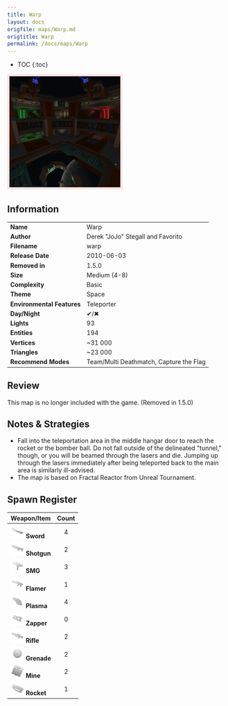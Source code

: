 ```yaml
---
title: Warp
layout: docs
origfile: maps/Warp.md
origtitle: Warp
permalink: /docs/maps/Warp
---
```

* TOC
{:toc}
<img style='border:5px solid #ffe0e0e0' src="../images/maps/warp.png" width="256px" />

## Information

|                            |                                           |
|----------------------------|-------------------------------------------|
| **Name**                   | Warp                                      |
| **Author**                 | Derek "JoJo" Stegall and Favorito         |
| **Filename**               | warp                                      |
| **Release Date**           | 2010-06-03                                |
| **Removed in**             | 1.5.0                                     |
| **Size**                   | Medium (4-8)                              |
| **Complexity**             | Basic                                     |
| **Theme**                  | Space                                     |
| **Environmental Features** | Teleporter                                |
| **Day/Night**              | ✔/✖                                       |
| **Lights**                 | 93                                        |
| **Entities**               | 194                                       |
| **Vertices**               | ~31 000                                   |
| **Triangles**              | ~23 000                                   |
| **Recommend Modes**        | Team/Multi Deathmatch, Capture the Flag   |

## Review

This map is no longer included with the game. (Removed in 1.5.0)

## Notes & Strategies

- Fall into the teleportation area in the middle hangar door to reach the rocket or the bomber ball. Do not fall outside of the delineated "tunnel," though, or you will be beamed through the lasers and die. Jumping up through the lasers immediately after being teleported back to the main area is similarly ill-advised.
- The map is based on Fractal Reactor from Unreal Tournament.

## Spawn Register

| Weapon/Item                                                         | Count |
|---------------------------------------------------------------------|:-----:|
| <img src="../images/weapons/sword.png" width="32px"/> **Sword**     |   4   |
| <img src="../images/weapons/shotgun.png" width="32px"/> **Shotgun** |   2   |
| <img src="../images/weapons/smg.png" width="32px"/> **SMG**         |   3   |
| <img src="../images/weapons/flamer.png" width="32px"/> **Flamer**   |   1   |
| <img src="../images/weapons/plasma.png" width="32px"/> **Plasma**   |   4   |
| <img src="../images/weapons/zapper.png" width="32px"/> **Zapper**   |   0   |
| <img src="../images/weapons/rifle.png" width="32px"/> **Rifle**     |   2   |
| <img src="../images/weapons/grenade.png" width="32px"/> **Grenade** |   2   |
| <img src="../images/weapons/mine.png" width="32px"/> **Mine**       |   2   |
| <img src="../images/weapons/rocket.png" width="32px"/> **Rocket**   |   1   |
